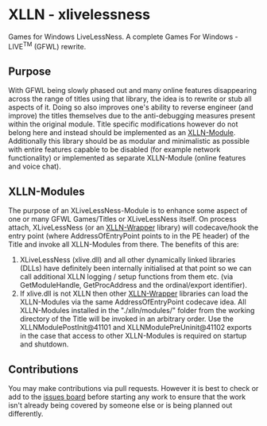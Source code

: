 # XLLN - xlivelessness
Games for Windows LiveLessNess. A complete Games For Windows - LIVE<sup>TM</sup> (GFWL) rewrite.

## Purpose
With GFWL being slowly phased out and many online features disappearing across the range of titles using that library, the idea is to rewrite or stub all aspects of it. Doing so also improves one's ability to reverse engineer (and improve) the titles themselves due to the anti-debugging measures present within the original module. Title specific modifications however do not belong here and instead should be implemented as an [XLLN-Module](https://gitlab.com/GlitchyScripts/xlln-modules). Additionally this library should be as modular and minimalistic as possible with entire features capable to be disabled (for example network functionality) or implemented as separate XLLN-Module (online features and voice chat).

## XLLN-Modules
The purpose of an XLiveLessNess-Module is to enhance some aspect of one or many GFWL Games/Titles or XLiveLessNess itself. On process attach, XLiveLessNess (or an [XLLN-Wrapper](https://gitlab.com/GlitchyScripts/xlln-wrappers) library) will codecave/hook the entry point (where AddressOfEntryPoint points to in the PE header) of the Title and invoke all XLLN-Modules from there. The benefits of this are:
1. XLiveLessNess (xlive.dll) and all other dynamically linked libraries (DLLs) have definitely been internally initialised at that point so we can call additional XLLN logging / setup functions from them etc. (via GetModuleHandle, GetProcAddress and the ordinal/export identifier).
2. If xlive.dll is not XLLN then other [XLLN-Wrapper](https://gitlab.com/GlitchyScripts/xlln-wrappers) libraries can load the XLLN-Modules via the same AddressOfEntryPoint codecave idea.
All XLLN-Modules installed in the "./xlln/modules/" folder from the working directory of the Title will be invoked in an arbitrary order. Use the XLLNModulePostInit@41101 and XLLNModulePreUninit@41102 exports in the case that access to other XLLN-Modules is required on startup and shutdown.

## Contributions
You may make contributions via pull requests. However it is best to check or add to the [issues board](https://gitlab.com/GlitchyScripts/xlivelessness/-/issues) before starting any work to ensure that the work isn't already being covered by someone else or is being planned out differently.
